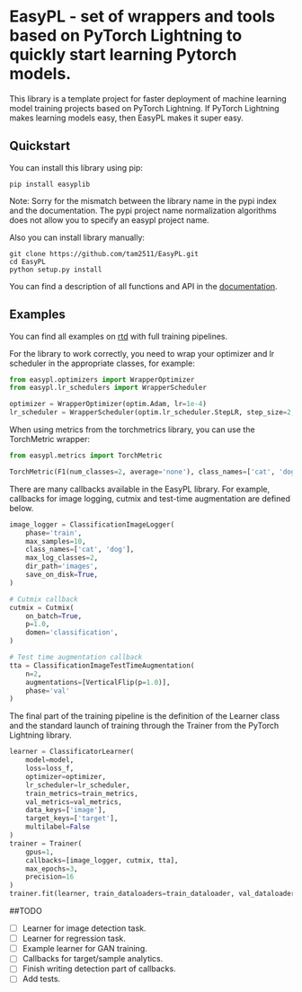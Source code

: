 # EasyPL - set of wrappers and tools based on PyTorch Lightning to quickly start learning Pytorch models.

This library is a template project for faster deployment of machine learning model training projects based on PyTorch Lightning. If PyTorch Lightning makes learning models easy, then EasyPL makes it super easy.

## Quickstart

You can install this library using pip:

```
pip install easyplib
```
Note: Sorry for the mismatch between the library name in the pypi index and the documentation. The pypi project name normalization algorithms does not allow you to specify an easypl project name.

Also you can install library manually:

```
git clone https://github.com/tam2511/EasyPL.git
cd EasyPL
python setup.py install
```

You can find a description of all functions and API in the [documentation](https://easypl.readthedocs.io/en/latest/index.html).

## Examples

You can find all examples on [rtd](https://easypl.readthedocs.io/en/latest/Examples.html) with full training pipelines.

For the library to work correctly, you need to wrap your optimizer and lr scheduler in the appropriate classes, for example:

```python
from easypl.optimizers import WrapperOptimizer
from easypl.lr_schedulers import WrapperScheduler

optimizer = WrapperOptimizer(optim.Adam, lr=1e-4)
lr_scheduler = WrapperScheduler(optim.lr_scheduler.StepLR, step_size=2, gamma=1e-1, interval='epoch')
```

When using metrics from the torchmetrics library, you can use the TorchMetric wrapper:

```python
from easypl.metrics import TorchMetric

TorchMetric(F1(num_classes=2, average='none'), class_names=['cat', 'dog'])
```

There are many callbacks available in the EasyPL library. For example, callbacks for image logging, cutmix and test-time augmentation are defined below.

```python
image_logger = ClassificationImageLogger(
    phase='train',
    max_samples=10,
    class_names=['cat', 'dog'],
    max_log_classes=2,
    dir_path='images',
    save_on_disk=True,
)

# Cutmix callback
cutmix = Cutmix(
    on_batch=True,
    p=1.0,
    domen='classification',
)

# Test time augmentation callback
tta = ClassificationImageTestTimeAugmentation(
    n=2,
    augmentations=[VerticalFlip(p=1.0)],
    phase='val'
)
```

The final part of the training pipeline is the definition of the Learner class and the standard launch of training through the Trainer from the PyTorch Lightning library.

```python
learner = ClassificatorLearner(
    model=model,
    loss=loss_f,
    optimizer=optimizer,
    lr_scheduler=lr_scheduler,
    train_metrics=train_metrics,
    val_metrics=val_metrics,
    data_keys=['image'],
    target_keys=['target'],
    multilabel=False
)
trainer = Trainer(
    gpus=1,
    callbacks=[image_logger, cutmix, tta],
    max_epochs=3,
    precision=16
)
trainer.fit(learner, train_dataloaders=train_dataloader, val_dataloaders=[val_dataloader])

```

##TODO
- [ ] Learner for image detection task.
- [ ] Learner for regression task.
- [ ] Example learner for GAN training.
- [ ] Callbacks for target/sample analytics.
- [ ] Finish writing detection part of callbacks.
- [ ] Add tests.
